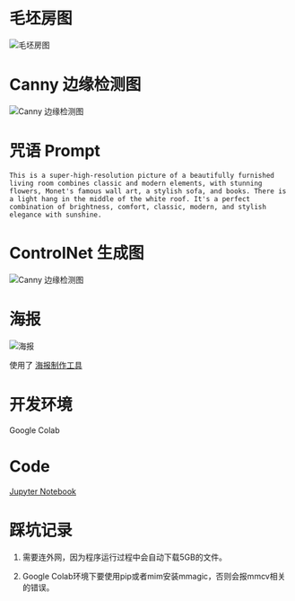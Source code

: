 



# 毛坯房图

![毛坯房图](./images/pexels-RoomUnderConstruction.jpg)

# Canny 边缘检测图

![Canny 边缘检测图](./images/canny_image.png)

# 咒语 Prompt

```
This is a super-high-resolution picture of a beautifully furnished living room combines classic and modern elements, with stunning flowers, Monet's famous wall art, a stylish sofa, and books. There is a light hang in the middle of the white roof. It's a perfect combination of brightness, comfort, classic, modern, and stylish elegance with sunshine.
```

# ControlNet 生成图
![Canny 边缘检测图](./images/furnished_house.png)



# 海报

![海报](./images/furnished_homes_poster.png)



使用了 [海报制作工具](https://designer.microsoft.com/invite)



# 开发环境

Google Colab



# Code

[Jupyter Notebook](./notebooks/homework5_mmagic.ipynb)



# 踩坑记录

1. 需要连外网，因为程序运行过程中会自动下载5GB的文件。

2. Google Colab环境下要使用pip或者mim安装mmagic，否则会报mmcv相关的错误。

